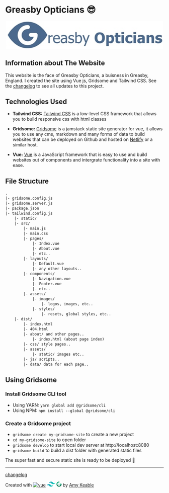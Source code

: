 # Greasby Opticians 😎

<p align="center">
  <img width="500" src="src/assets/images/GO-logo.jpg" alt="Greasby Opticians Logo">
</p>

## Information about The Website

This website is the face of Greasby Opticians, a buisness in Greasby, England.  I created the site using Vue js, Gridsome and Tailwind CSS.
See the [changelog](CHANGELOG.md) to see all updates to this project.

## Technologies Used

* **Tailwind CSS:**
    [Tailwind CSS](https://tailwindcss.com) is a low-level CSS framework that allows you to build responsive css with html classes

* **Gridsome:**
    [Gridsome](https://gridsome.org) is a jamstack static site generator for vue, it allows you to use any cms, markdown and many forms of data to build websites that can be deployed on Github and hosted on [Netlify](https://www.netlify.com) or a similar host.

* **Vue:**
    [Vue](https://vuejs.org) is a JavaScript framework that is easy to use and build websites out of components and intergrate functionality into a site with ease.

## File Structure

```
.
|- gridsome.config.js
|- gridsome.server.js
|- package.json
|- tailwind.config.js
    |- static/
    |- src/
        |- main.js
        |- main.css
        |- pages/
            |- Index.vue
            |- About.vue
            |- etc..
        |- layouts/
            |- Default.vue
            |- any other layouts..
        |- components/
            |- Navigation.vue
            |- Footer.vue
            |- etc..
        |- assets/
            |- images/
                |- logos, images, etc..
            |- styles/
                |- resets, global styles, etc..
    |- dist/
        |- index.html
        |- 404.html
        |- about/ and other pages..
            |- index.html (about page index)
        |- css/ style pages..
        |- assets/
            |- static/ images etc..
        |- js/ scripts..
        |- data/ data for each page..
```

## Using Gridsome

### Install Gridsome CLI tool

* Using YARN: `yarn global add @gridsome/cli`
* Using NPM: `npm install --global @gridsome/cli`

### Create a Gridsome project
* `gridsome create my-gridsome-site` to create a new project
* `cd my-gridsome-site` to open folder
* `gridsome develop` to start local dev server at http://localhost:8080
* `gridsome build` to build a dist folder with generated static files

The super fast and secure static site is ready to be deployed 🙌

----------
[changelog](CHANGELOG.md)

<p>Created with 
<a href="https://vuejs.org"><img height="16" src="https://img.icons8.com/color/96/000000/vue-js.png" alt="vue"></a>
<a href="https://tailwindcss.com"><img height="16" src="src/assets/images/amykble/tailwind.png" alt="tailwind"></a>
<a href="https://gridsome.org"><img height="16" src="src/assets/images/amykble/gridsome.svg" alt="gridsome"></a>
 by <a href="#">Amy Keable</a></p>
